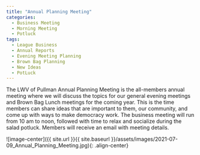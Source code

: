 ```yaml
---
title: "Annual Planning Meeting"
categories:
  - Business Meeting
  - Morning Meeting
  - Potluck
tags:
  - League Business
  - Annual Reports
  - Evening Meeting Planning
  - Brown Bag Planning
  - New Ideas
  - PotLuck
---
```


The LWV of Pullman Annual Planning Meeting is the all-members annual meeting where we will discuss the topics for our general evening meetings and Brown Bag Lunch meetings for the coming year. This is the time members can share ideas that are important to them, our community, and come up with ways to make democracy work. The business meeting will run from 10 am to noon, followed with time to relax and socialize during the salad potluck. Members will receive an email with meeting details.

![image-center]({{ site.url }}{{ site.baseurl }}/assets/images/2021-07-09_Annual_Planning_Meeting.jpg){: .align-center}


